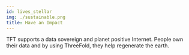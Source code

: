 ```yaml
---
id: lives_stellar
img: ./sustainable.png
title: Have an Impact
---
```


TFT supports a data sovereign and planet positive Internet. People own their data and by using ThreeFold, they help regenerate the earth.
